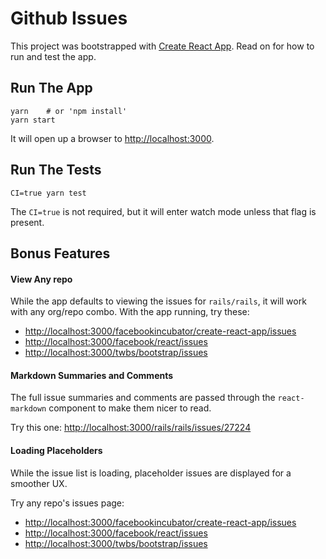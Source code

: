 # Github Issues

This project was bootstrapped with [Create React App](https://github.com/facebookincubator/create-react-app). Read on for how to run and test the app.

## Run The App

```
yarn    # or 'npm install'
yarn start
```

It will open up a browser to [http://localhost:3000](http://localhost:3000).

## Run The Tests

```
CI=true yarn test
```

The `CI=true` is not required, but it will enter watch mode unless that flag is present.

## Bonus Features

#### View Any repo

While the app defaults to viewing the issues for `rails/rails`, it will work with any org/repo combo. With the app running, try these:

* [http://localhost:3000/facebookincubator/create-react-app/issues](http://localhost:3000/facebookincubator/create-react-app/issues)
* [http://localhost:3000/facebook/react/issues](http://localhost:3000/facebook/react/issues)
* [http://localhost:3000/twbs/bootstrap/issues](http://localhost:3000/twbs/bootstrap/issues)

#### Markdown Summaries and Comments

The full issue summaries and comments are passed through the `react-markdown` component to make them nicer to read.

Try this one: [http://localhost:3000/rails/rails/issues/27224](http://localhost:3000/rails/rails/issues/27224)

#### Loading Placeholders

While the issue list is loading, placeholder issues are displayed for a smoother UX.

Try any repo's issues page:

* [http://localhost:3000/facebookincubator/create-react-app/issues](http://localhost:3000/facebookincubator/create-react-app/issues)
* [http://localhost:3000/facebook/react/issues](http://localhost:3000/facebook/react/issues)
* [http://localhost:3000/twbs/bootstrap/issues](http://localhost:3000/twbs/bootstrap/issues)

